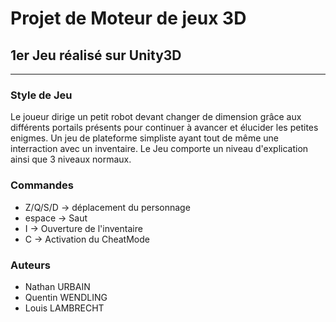 # Projet de Moteur de jeux 3D

## 1er Jeu réalisé sur Unity3D 

---------------------------------------

### Style de Jeu 

Le joueur dirige un petit robot devant changer de dimension grâce aux différents portails présents pour continuer à avancer et élucider les petites enigmes.
Un jeu de plateforme simpliste ayant tout de même une interraction avec un inventaire.
Le Jeu comporte un niveau d'explication ainsi que 3 niveaux normaux.


### Commandes 
 - Z/Q/S/D -> déplacement du personnage 
 - espace  -> Saut 
 -   I     -> Ouverture de l'inventaire
 -   C     -> Activation du CheatMode
 
### Auteurs
 - Nathan URBAIN
 - Quentin WENDLING 
 - Louis LAMBRECHT
 
